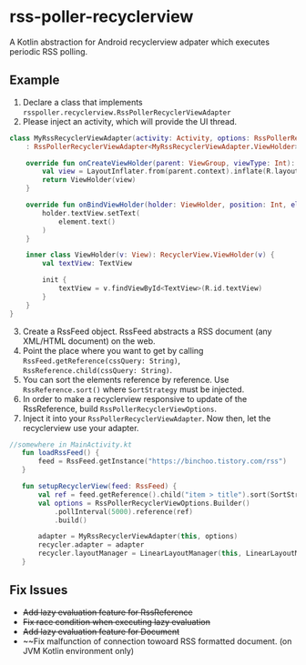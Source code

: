 # rss-poller-recyclerview
A Kotlin abstraction for Android recyclerview adpater which executes periodic RSS polling.

## Example
 1. Declare a class that implements `rsspoller.recyclerview.RssPollerRecyclerViewAdapter`
 2. Please inject an activity, which will provide the UI thread.
```kotlin
class MyRssRecyclerViewAdapter(activity: Activity, options: RssPollerRecyclerViewOptions)
    : RssPollerRecyclerViewAdapter<MyRssRecyclerViewAdapter.ViewHolder>(activity, options) {

    override fun onCreateViewHolder(parent: ViewGroup, viewType: Int): ViewHolder {
        val view = LayoutInflater.from(parent.context).inflate(R.layout.layout_rss_viewholder, parent, false)
        return ViewHolder(view)
    }

    override fun onBindViewHolder(holder: ViewHolder, position: Int, element: Element) {
        holder.textView.setText(
            element.text()
        )
    }

    inner class ViewHolder(v: View): RecyclerView.ViewHolder(v) {
        val textView: TextView

        init {
            textView = v.findViewById<TextView>(R.id.textView)
        }
    }
}
```
 3. Create a RssFeed object. RssFeed abstracts a RSS document (any XML/HTML document) on the web.
 4. Point the place where you want to get by calling `RssFeed.getReference(cssQuery: String)`, `RssReference.child(cssQuery: String)`.
 5. You can sort the elements reference by reference. Use `RssReference.sort()` where `SortStrategy` must be injected.
 6. In order to make a recyclerview responsive to update of the RssReference, build `RssPollerRecyclerViewOptions`.
 6. Inject it into your `RssPollerRecyclerViewAdapter`. Now then, let the recyclerview use your adapter.
 ```kotlin
//somewhere in MainActivity.kt
    fun loadRssFeed() {
        feed = RssFeed.getInstance("https://binchoo.tistory.com/rss")
    }

    fun setupRecyclerView(feed: RssFeed) {
        val ref = feed.getReference().child("item > title").sort(SortStrategy.TextLength(false))
        val options = RssPollerRecyclerViewOptions.Builder()
            .pollInterval(5000).reference(ref)
            .build()

        adapter = MyRssRecyclerViewAdapter(this, options)
        recycler.adapter = adapter
        recycler.layoutManager = LinearLayoutManager(this, LinearLayoutManager.VERTICAL, false)
    }
 ```
## Fix Issues
 - ~~Add lazy evaluation feature for RssReference~~
 - ~~Fix race condition when executing lazy evaluation~~
 - ~~Add lazy evaluation feature for Document~~
 - ~~Fix malfunction of connection towoard RSS formatted document. (on JVM Kotlin environment only)
